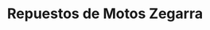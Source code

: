 ---
title: "Repuestos de Motos Zegarra"
url: /las-lomas/repuestos-de-motos-zegarra/
shop: Allgemein
---